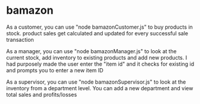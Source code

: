 # bamazon

As a customer, you can use "node bamazonCustomer.js" to buy products in stock.
product sales get calculated and updated for every successful sale transaction

As a manager, you can use "node bamazonManager.js" to look at the current stock, add inventory to existing products and add new products.
I had purposely made the user enter the "item id" and it checks for existing id and prompts you to enter a new item ID

As a supervisor, you can use "node bamazonSupervisor.js" to look at the inventory from a department level.
You can add a new department and view total sales and profits/losses